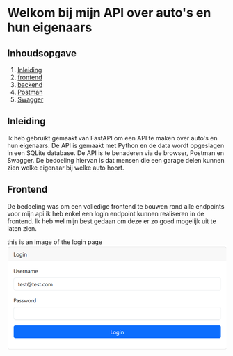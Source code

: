 # Welkom bij mijn API over auto's en hun eigenaars

## Inhoudsopgave
1. [Inleiding](#inleiding)
2. [frontend](#frontend)
3. [backend](#backend)
4. [Postman](#postman)
5. [Swagger](#swagger)

## Inleiding
Ik heb gebruikt gemaakt van FastAPI om een API te maken over auto's en hun eigenaars. De API is gemaakt met Python en de data wordt opgeslagen in een SQLite database. De API is te benaderen via de browser, Postman en Swagger. De bedoeling hiervan is dat mensen die een garage delen kunnen zien welke eigenaar bij welke auto hoort.

## Frontend
De bedoeling was om een volledige frontend te bouwen rond alle endpoints voor mijn api ik heb enkel een login endpoint kunnen realiseren in de frontend. Ik heb wel mijn best gedaan om deze er zo goed mogelijk uit te laten zien.

this is an image of the login page
![login](images/frontendlogin1.png)